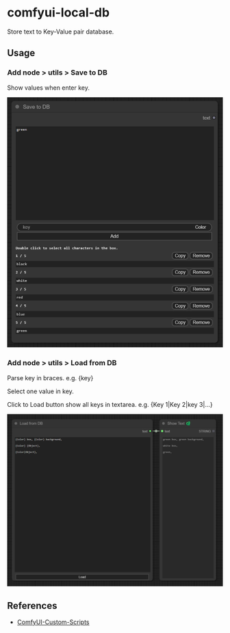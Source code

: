 # comfyui-local-db

Store text to Key-Value pair database. 

## Usage

### Add node > utils > Save to DB

Show values when enter key.

![image-1](./images/1.png)

### Add node > utils > Load from DB

Parse key in braces. e.g. {key}

Select one value in key.

Click to Load button show all keys in textarea. e.g. {Key 1|Key 2|key 3|...}

![image-2](./images/2.png)

## References

- [ComfyUI-Custom-Scripts](https://github.com/pythongosssss/ComfyUI-Custom-Scripts)